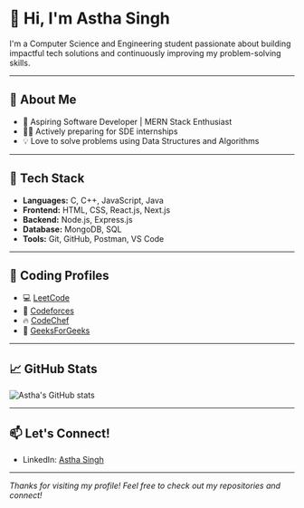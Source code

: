# 👋 Hi, I'm Astha Singh

I'm a Computer Science and Engineering student passionate about building impactful tech solutions and continuously improving my problem-solving skills.

---

## 🚀 About Me

- 🎯 Aspiring Software Developer | MERN Stack Enthusiast
- 👩‍💻 Actively preparing for SDE internships
- 💡 Love to solve problems using Data Structures and Algorithms

---

## 🧠 Tech Stack

- **Languages:** C, C++, JavaScript, Java
- **Frontend:** HTML, CSS, React.js, Next.js
- **Backend:** Node.js, Express.js
- **Database:** MongoDB, SQL
- **Tools:** Git, GitHub, Postman, VS Code

---

## 🔗 Coding Profiles

- 💻 [LeetCode](https://leetcode.com/AsthaSingh0108)
- 🚀 [Codeforces](https://codeforces.com/profile/Astha_Singh0108)
- 🔥 [CodeChef](https://www.codechef.com/users/swarm_glim_12)
- 🧮 [GeeksForGeeks](https://www.geeksforgeeks.org/user/astha3oyk/)

---

## 📈 GitHub Stats

![Astha's GitHub stats](https://github-readme-stats.vercel.app/api?username=asthas0108&show_icons=true&theme=radical)

---

## 📫 Let's Connect!

- LinkedIn: [Astha Singh](https://www.linkedin.com/in/astha-singh-001877294/)

---

_Thanks for visiting my profile! Feel free to check out my repositories and connect!_
